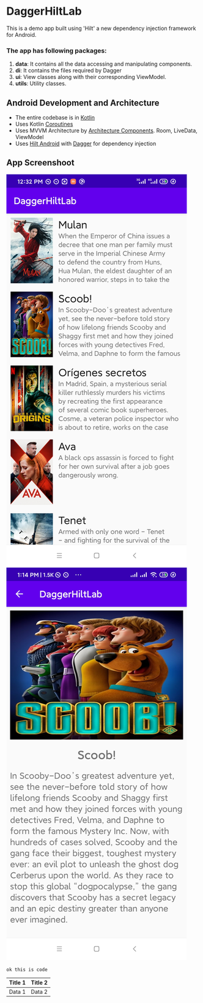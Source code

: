 # DaggerHiltLab

This is a demo app built using 'Hilt' a new dependency injection framework for Android.

### The app has following packages:

1. **data**: It contains all the data accessing and manipulating components.
2. **di**: It contains the files required by Dagger
3. **ui**: View classes along with their corresponding ViewModel.
4. **utils**: Utility classes.

## Android Development and Architecture

* The entire codebase is in [Kotlin](https://kotlinlang.org/)
* Uses Kotlin [Coroutines](https://kotlinlang.org/docs/reference/coroutines/coroutines-guide.html)
* Uses MVVM Architecture by [Architecture Components](https://developer.android.com/topic/libraries/architecture/). Room, LiveData, ViewModel
* Uses [Hilt Android](https://developer.android.com/training/dependency-injection/hilt-android) with [Dagger](https://dagger.dev/) for dependency injection

## App Screenshoot

![Screen 1](https://github.com/dev-mgkaung/DaggerHiltLab/blob/master/screen_one.jpg) ![Screen 2](https://github.com/dev-mgkaung/DaggerHiltLab/blob/master/screen_two.jpg)

```text
ok this is code
```

| Title 1 | Title 2 |
| :--- | :--- |
| Data 1 | Data 2 |

